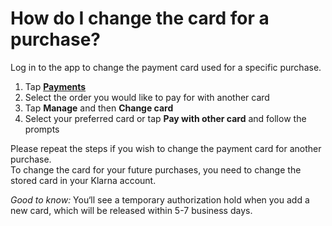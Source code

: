 # How do I change the card for a purchase?

Log in to the app to change the payment card used for a specific purchase.

1. Tap [**Payments**](https://app.klarna.com/to-do/to-pay/)
2. Select the order you would like to pay for with another card
3. Tap **Manage** and then **Change card**
4. Select your preferred card or tap **Pay with other card** and follow the prompts

Please repeat the steps if you wish to change the payment card for another purchase.  
To change the card for your future purchases, you need to change the stored card in your Klarna account.

*Good to know:* You‘ll see a temporary authorization hold when you add a new card, which will be released within 5\-7 business days.

